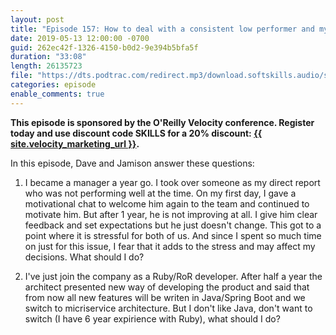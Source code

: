 ```yaml
---
layout: post
title: "Episode 157: How to deal with a consistent low performer and my architect wants me to switch from Ruby to Java"
date: 2019-05-13 12:00:00 -0700
guid: 262ec42f-1326-4150-b0d2-9e394b5bfa5f
duration: "33:08"
length: 26135723
file: "https://dts.podtrac.com/redirect.mp3/download.softskills.audio/sse-157.mp3"
categories: episode
enable_comments: true
---
```


<b>This episode is sponsored by the O'Reilly Velocity conference. Register today and use discount
code SKILLS for a 20% discount:
<a href="{{ site.velocity_marketing_url }}">{{ site.velocity_marketing_url }}</a>.</b>

In this episode, Dave and Jamison answer these questions:

1. I became a manager a year go. I took over someone as my direct report who was not performing well at the time. On my first day, I gave a motivational chat to welcome him again to the team and continued to motivate him. But after 1 year, he is not improving at all. I give him clear feedback and set expectations but he just doesn't change. This got to a point where it is stressful for both of us. And since I spent so much time on just for this issue, I fear that it adds to the stress and may affect my decisions. What should I do?


2. I've just join the company as a Ruby/RoR developer. After half a year the architect presented new way of developing the product and said that from now all new features will be writen in Java/Spring Boot and we switch to micriservice architecture. But I don't like Java, don't want to switch (I have 6 year expirience with Ruby), what should I do?
